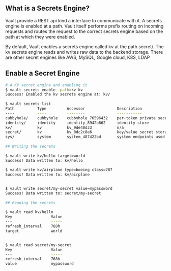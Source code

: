 ## What is a Secrets Engine?
Vault provide a REST api kind a interface to communicate with it.  A secrets engine is enabled at a path. 
Vault itself performs prefix routing on incoming requests and routes the request to the correct secrets engine based on the path at which they were enabled.

By default, Vault enables a secrets engine called kv at the path secret/. The kv secrets engine reads and writes raw data to the backend storage.
There are other secret engines like AWS, MySQL, Google cloud, K8S, LDAP

## Enable a Secret Engine
```bash
# A KV secret engine and enabling it
$ vault secrets enable -path=kv kv
Success! Enabled the kv secrets engine at: kv/
    
$ vault secrets list
Path          Type         Accessor              Description
----          ----         --------              -----------
cubbyhole/    cubbyhole    cubbyhole_76596432    per-token private secret storage
identity/     identity     identity_8942b862     identity store
kv/           kv           kv_9de40d33           n/a
secret/       kv           kv_0dc2c8e6           key/value secret storage
sys/          system       system_487422bd       system endpoints used for control, policy and debugging
   
## Writing the secrets
       
$ vault write kv/hello target=world
Success! Data written to: kv/hello
    
$ vault write kv/airplane type=boeing class=787
Success! Data written to: kv/airplane 

    
$ vault write secret/my-secret value=mypassword
Success! Data written to: secret/my-secret
        
## Reading the secrets
    
$ vault read kv/hello
Key                 Value
---                 -----
refresh_interval    768h
target              world

    
$ vault read secret/my-secret
Key                 Value
---                 -----
refresh_interval    768h
value               mypassword

```
 
